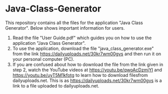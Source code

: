 # Java-Class-Generator
This repository contains all the files for the application "Java Class Generator". Below shows important information for users.

1. Read the file "User Guide.pdf" which guides you on how to use the application "Java Class Generator".
2. To use the application, download the file "java_class_generator.exe" from the link https://dailyuploads.net/30kr7wm00gvs
and then run it on your personal computer (PC).
3. If you are confused about how to download the file from the link given in step 2, watch the YouTube videos at https://youtu.be/qwoAcDzmjYI 
and https://youtu.be/uyT5M1kfotg to learn how to download filesfrom dailyuploads.net. This is as https://dailyuploads.net/30kr7wm00gvs is a 
link to a file uploaded to dailyuploads.net.

